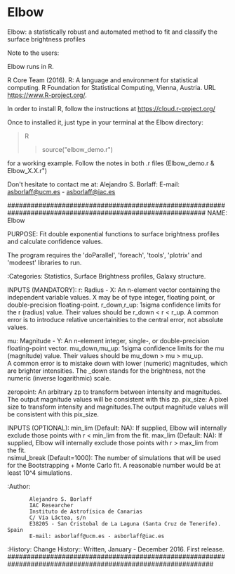 # Elbow
Elbow: a statistically robust and automated method to fit and classify the surface brightness profiles

Note to the users: 

Elbow runs in R. 

  R Core Team (2016). R: A language and environment for statistical computing. R Foundation for Statistical Computing, Vienna,
  Austria. URL https://www.R-project.org/.

In order to install R, follow the instructions at https://cloud.r-project.org/

Once to installed it, just type in your terminal at the Elbow directory:

> R
>> source("elbow_demo.r")

for a working example. Follow the notes in both .r files (Elbow_demo.r & Elbow_X.X.r") 

Don't hesitate to contact me at: 
Alejandro S. Borlaff: E-mail: asborlaff@ucm.es - asborlaff@iac.es 

###########################################################################################################
 NAME:
   Elbow

 PURPOSE:
   Fit double exponential functions to surface brightness profiles and
   calculate confidence values. 

 The program requires the 'doParallel', 'foreach', 'tools', 'plotrix' and 'modeest' libraries to run.  
 

 :Categories:
    Statistics, Surface Brightness profiles, Galaxy structure. 
    
 INPUTS (MANDATORY):
 r: Radius - X: An n-element vector containing the independent variable values.
                X may be of type integer, floating point, or double-precision floating-point.
 r_down,r_up: 1sigma confidence limits for the r (radius) value. Their values should be r_down < r < r_up.
                 A common error is to introduce relative uncertainities to the central error, not absolute values.  
 
 mu: Magnitude - Y: An n-element integer, single-, or double-precision floating-point vector.
 mu_down,mu_up: 1sigma confidence limits for the mu (magnitude) value. Their values should be mu_down > mu > mu_up.  
                   A common error is to mistake down with lower (numeric) magnitudes, which are brighter intensities. 
                   The _down stands for the brightness, not the numeric (inverse logarithmic) scale. 
 
 zeropoint: An arbitrary zp to transform between intensity and magnitudes. The output magnitude values will be consistent 
              with this zp. 
 pix_size:  A pixel size to transform intensity and magnitudes.The output magnitude values will be consistent 
              with this pix_size.
 
 INPUTS (OPTIONAL): 
   min_lim (Default: NA): If supplied, Elbow will internally exclude those points with r < min_lim from the fit. 
   max_lim (Default: NA): If supplied, Elbow will internally exclude those points with r > max_lim from the fit.  
   nsimul_break (Default=1000): The number of simulations that will be used for the Bootstrapping + Monte Carlo fit. 
                                A reasonable number would be at least 10^4 simulations.   
          
       
 :Author:
       
           Alejandro S. Borlaff 
           IAC Researcher
           Instituto de Astrofísica de Canarias
           C/ Vía Láctea, s/n
           E38205 - San Cristobal de La Laguna (Santa Cruz de Tenerife). Spain
           E-mail: asborlaff@ucm.es - asborlaff@iac.es 
 :History:
     Change History::
        Written, January - December 2016. First release. 
#############################################################################################################
